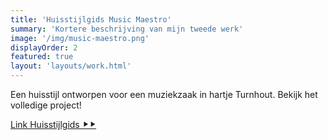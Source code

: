 ```yaml
---
title: 'Huisstijlgids Music Maestro'
summary: 'Kortere beschrijving van mijn tweede werk'
image: '/img/music-maestro.png'
displayOrder: 2
featured: true
layout: 'layouts/work.html'
---
```


Een huisstijl ontworpen voor een muziekzaak in hartje Turnhout. Bekijk het volledige project!

[Link Huisstijlgids ⯈⯈](https://drive.google.com/file/d/1fgmHysob459pIVYV1Fj9I2m0TVrpqwln/view)

